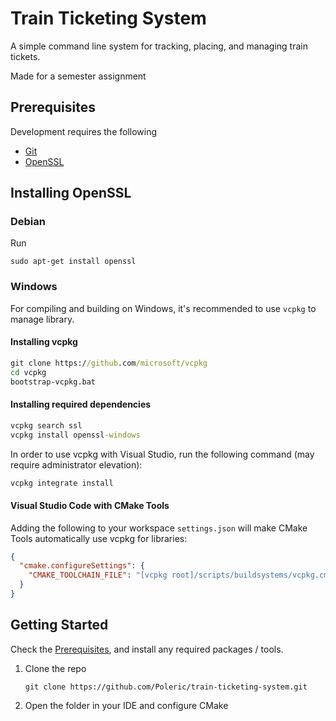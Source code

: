 Train Ticketing System
======================

A simple command line system for tracking, placing, and managing train tickets.

Made for a semester assignment

Prerequisites
-------------

Development requires the following

- [Git](https://git-scm.com/)
- [OpenSSL](#installing-openssl)

Installing OpenSSL
------------------

### Debian

Run

```shell
sudo apt-get install openssl
```

### Windows

For compiling and building on Windows, it's recommended to use `vcpkg` to manage library.

#### Installing vcpkg

```cmd
git clone https://github.com/microsoft/vcpkg
cd vcpkg
bootstrap-vcpkg.bat
```

#### Installing required dependencies

```cmd
vcpkg search ssl
vcpkg install openssl-windows
```

In order to use vcpkg with Visual Studio,
run the following command (may require administrator elevation):

```cmd
vcpkg integrate install
```

#### Visual Studio Code with CMake Tools

Adding the following to your workspace `settings.json` will make
CMake Tools automatically use vcpkg for libraries:

```json
{
  "cmake.configureSettings": {
    "CMAKE_TOOLCHAIN_FILE": "[vcpkg root]/scripts/buildsystems/vcpkg.cmake"
  }
}
```

Getting Started
---------------

Check the [Prerequisites](#prerequisites), and install any required packages / tools.

1. Clone the repo
   ```shell
   git clone https://github.com/Poleric/train-ticketing-system.git
   ```
2. Open the folder in your IDE and configure CMake